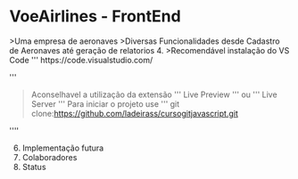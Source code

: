 <h1>VoeAirlines - FrontEnd</h1>
>Uma empresa de aeronaves 
>Diversas Funcionalidades desde Cadastro de Aeronaves até geração de relatorios
4. >Recomendável instalação do VS Code
'''
https://code.visualstudio.com/

'''
>Aconselhavel a utilização da extensão
'''
Live Preview
'''
ou
'''
Live Server
'''
>Para iniciar o projeto use
'''
git clone:https://github.com/ladeirass/cursogitjavascript.git

''''

6. Implementação futura
7. Colaboradores
8. Status
